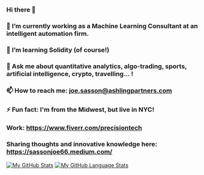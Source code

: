 ### Hi there 👋


### 🔭 I’m currently working as a Machine Learning Consultant at an intelligent automation firm. 
### 🌱 I’m learning Solidity (of course!)
### 💬 Ask me about quantitative analytics, algo-trading, sports, artificial intelligence, crypto, travelling... !
### 📫 How to reach me: joe.sasson@ashlingpartners.com
### ⚡ Fun fact: I'm from the Midwest, but live in NYC!

### Work: https://www.fiverr.com/precisiontech

### Sharing thoughts and innovative knowledge here: https://sassonjoe66.medium.com/

[![My GitHub Stats](https://github-readme-stats.vercel.app/api/?username=j0sephsasson&count_private=true&theme=tokyonight&showicons=true)]()
[![My GitHub Language Stats](https://github-readme-stats.vercel.app/api/top-langs/?username=j0sephsasson&langs_count=5&theme=tokyonight)]()
